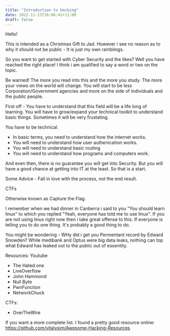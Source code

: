 ```yaml
---
title: "Introduction to Hacking"
date: 2022-11-23T16:06:42+11:00
draft: false 
---
```

Hello!

This is intended as a Christmas Gift to Jad. However i see no reason as to why it should not be public - It is just my own ramblings.

So you want to get started with Cyber Security and the likes? Well you have reached the right place! I think i am qualified to say a word or two on the topic. 

Be warned! The more you read into this and the more you study. The more your views on the world will change. You will start to be less Corporation/Government agencies and more 
on the side of individuals and the public people. 

First off - You have to understand that this field will be a life long of learning. You will have to grow/expand your technical toolkit to understand basic things. 
Sometimes it will be very frustating.

You have to be technical. 

- In basic terms, you need to understand how the internet works.
- You will need to understand how user authenication works.
- You will need to understand basic routing
- You will need to understand how programs and computers work. 

And even then, there is no guarantee you will get into Security. But you will have a good chance at getting into IT at the least. So that is a start.

Some Advice - Fall in love with the process, not the end result. 

CTFs 

Otherwise known as Capture the Flag. 



I remember when we had dinner in Canberra i said to you "You should learn linux" to which you replied "Yeah, everyone has told me to use linux". If you are not using linux right now
then i take great offense to this. If everyone is telling you to do one thing. It's probably a good thing to do. 

You might be wondering - WHy did i get you Permentant record by Edward Snowden? While medibank and Optus were big data leaks, nothing can top what Edward has leaked out to the public
out of essentity. 

Resources:
Youtube
- The Hated one
- LiveOverflow
- John Hammond
- Null Byte
- PwnFunction
- NetworkChuck

CTFs:
- OverTheWire


If you want a more complete list. I found a pretty good resource online: https://github.com/vitalysim/Awesome-Hacking-Resources
